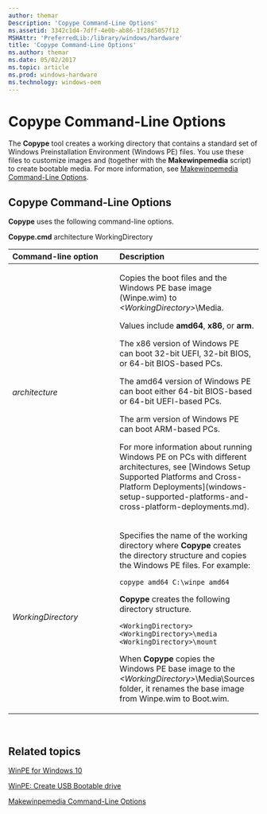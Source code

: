 ```yaml
---
author: themar
Description: 'Copype Command-Line Options'
ms.assetid: 3342c1d4-7dff-4e0b-ab86-1f28d5057f12
MSHAttr: 'PreferredLib:/library/windows/hardware'
title: 'Copype Command-Line Options'
ms.author: themar
ms.date: 05/02/2017
ms.topic: article
ms.prod: windows-hardware
ms.technology: windows-oem
---
```


# Copype Command-Line Options


The **Copype** tool creates a working directory that contains a standard set of Windows Preinstallation Environment (Windows PE) files. You use these files to customize images and (together with the **Makewinpemedia** script) to create bootable media. For more information, see [Makewinpemedia Command-Line Options](makewinpemedia-command-line-options.md).

## <span id="Copype_Command-Line_Options"></span><span id="copype_command-line_options"></span><span id="COPYPE_COMMAND-LINE_OPTIONS"></span>Copype Command-Line Options


**Copype** uses the following command-line options.

**Copype.cmd** architecture WorkingDirectory

<table>
<colgroup>
<col width="50%" />
<col width="50%" />
</colgroup>
<thead>
<tr class="header">
<th align="left">Command-line option</th>
<th align="left">Description</th>
</tr>
</thead>
<tbody>
<tr class="odd">
<td align="left"><p><em>architecture</em></p></td>
<td align="left"><p>Copies the boot files and the Windows PE base image (Winpe.wim) to <em>&lt;WorkingDirectory&gt;</em>\Media.</p>
<p>Values include <strong>amd64</strong>, <strong>x86</strong>, or <strong>arm</strong>.</p>
<p>The x86 version of Windows PE can boot 32-bit UEFI, 32-bit BIOS, or 64-bit BIOS-based PCs.</p>
<p>The amd64 version of Windows PE can boot either 64-bit BIOS-based or 64-bit UEFI-based PCs.</p>
<p>The arm version of Windows PE can boot ARM-based PCs.</p>
<p>For more information about running Windows PE on PCs with different architectures, see [Windows Setup Supported Platforms and Cross-Platform Deployments](windows-setup-supported-platforms-and-cross-platform-deployments.md).</p></td>
</tr>
<tr class="even">
<td align="left"><p><em>WorkingDirectory</em></p></td>
<td align="left"><p>Specifies the name of the working directory where <strong>Copype</strong> creates the directory structure and copies the Windows PE files. For example:</p>
<pre class="syntax" space="preserve"><code>copype amd64 C:\winpe_amd64</code></pre>
<p><strong>Copype</strong> creates the following directory structure.</p>
<pre class="syntax" space="preserve"><code>&lt;WorkingDirectory&gt;
&lt;WorkingDirectory&gt;\media
&lt;WorkingDirectory&gt;\mount</code></pre>
<p>When <strong>Copype</strong> copies the Windows PE base image to the <em>&lt;WorkingDirectory&gt;</em>\Media\Sources folder, it renames the base image from Winpe.wim to Boot.wim.</p></td>
</tr>
</tbody>
</table>

 

## <span id="related_topics"></span>Related topics


[WinPE for Windows 10](winpe-intro.md)

[WinPE: Create USB Bootable drive](winpe-create-usb-bootable-drive.md)

[Makewinpemedia Command-Line Options](makewinpemedia-command-line-options.md)

 

 






